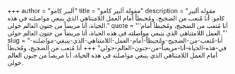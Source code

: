 +++
author = "ألبير كامو"
title = "مقولة ألبير كامو"
description = "مقولة ألبير كامو: أنا مُتعب من الضجيج، ومُحبطاً أمام العمل اللامتناهي الذي ينبغي مواصلته في هذه الحياة، أنا مريضاً من جنون العالم حولي."
quote = '''أنا مُتعب من الضجيج، ومُحبطاً أمام العمل اللامتناهي الذي ينبغي مواصلته في هذه الحياة، أنا مريضاً من جنون العالم حولي.''' 
slug = "أنا-مُتعب-من-الضجيج-ومُحبطاً-أمام-العمل-اللامتناهي-الذي-ينبغي-مواصلته-في-هذه-الحياة-أنا-مريضاً-من-جنون-العالم-حولي"
+++
أنا مُتعب من الضجيج، ومُحبطاً أمام العمل اللامتناهي الذي ينبغي مواصلته في هذه الحياة، أنا مريضاً من جنون العالم حولي.
